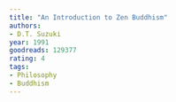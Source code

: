 ```yaml
---
title: "An Introduction to Zen Buddhism"
authors:
- D.T. Suzuki
year: 1991
goodreads: 129377
rating: 4
tags:
- Philosophy
- Buddhism
---
```

